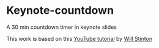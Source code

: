 # Keynote-countdown
A 30 min countdown timer in keynote slides

This work is based on this [YouTube tutorial](https://www.youtube.com/watch?v=AGKS5T5bIHw) by [Will Stinton](https://www.youtube.com/channel/UCsgWx3x_8nx_PY_uBt6S77g)
